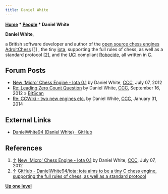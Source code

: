 ```yaml
---
title: Daniel White
---
```

**[Home](Home "Home") * [People](People "People") * Daniel White**

**Daniel White**,

a British software developer and author of the [open source chess engines](Category:Open_Source "Category:Open Source") [AdroitChess](index.php?title=AdroitChess&action=edit&redlink=1 "AdroitChess (page does not exist)")
<a id="cite-note-1" href="#cite-ref-1">[1]</a> ,
the tiny [iota](Iota "Iota"), supporting the full rules of chess, as well as a standard protocol <a id="cite-note-2" href="#cite-ref-2">[2]</a>,
and the [UCI](UCI "UCI") compliant [Robocide](Robocide "Robocide"), all written in [C](C "C").

## Forum Posts

- [New 'Micro' Chess Engine - Iota 0.1](http://www.talkchess.com/forum/viewtopic.php?t=44325) by Daniel White, [CCC](CCC "CCC"), July 07, 2012
- [Re: Leading Zero Count Question](http://www.talkchess.com/forum/viewtopic.php?t=45188&start=1) by Daniel White, [CCC](CCC "CCC"), September 16, 2012 » [BitScan](BitScan "BitScan")
- [Re: CCWiki - two new engines etc.](http://www.talkchess.com/forum/viewtopic.php?t=51120&start=1) by Daniel White, [CCC](CCC "CCC"), January 31, 2014

## External Links

- [DanielWhite94 (Daniel White) · GitHub](https://github.com/DanielWhite94)

## References

1. <a id="cite-ref-1" href="#cite-note-1">↑</a> [New 'Micro' Chess Engine - Iota 0.1](http://www.talkchess.com/forum/viewtopic.php?t=44325) by Daniel White, [CCC](CCC "CCC"), July 07, 2012
1. <a id="cite-ref-2" href="#cite-note-2">↑</a> [GitHub - DanielWhite94/iota: iota aims to be a tiny C chess engine, supporting the full rules of chess, as well as a standard protocol](https://github.com/DanielWhite94/iota)

**[Up one level](People "People")**

